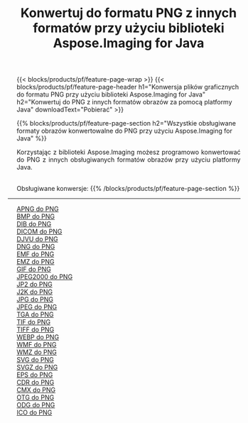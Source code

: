 ﻿---
title: Konwertuj do formatu PNG z innych formatów przy użyciu biblioteki Aspose.Imaging for Java 
weight: 3920
url: /pl/java/conversion/to/png 
lang: pl
langdirlevel: 2
locales: zh-hans,ja,it,ru,de,es,fr,nl,id,lt,pl,pt,vi,tr,ko,zh-hant,ar,hi,th,sv,cs,uk,he
description: Za pomocą Aspose.Imaging możesz konwertować do PNG z innych formatów przy użyciu Javy
---

{{< blocks/products/pf/feature-page-wrap >}}
{{< blocks/products/pf/feature-page-header h1="Konwersja plików graficznych do formatu PNG przy użyciu biblioteki Aspose.Imaging for Java" h2="Konwertuj do PNG z innych formatów obrazów za pomocą platformy Java" downloadText="Pobierać" >}}


{{% blocks/products/pf/feature-page-section  h2="Wszystkie obsługiwane formaty obrazów konwertowalne do PNG przy użyciu Aspose.Imaging for Java" %}}
<p align=justify>Korzystając z biblioteki Aspose.Imaging możesz programowo konwertować do PNG z innych obsługiwanych formatów obrazów przy użyciu platformy Java.</p>
<br/>
Obsługiwane konwersje:
{{% /blocks/products/pf/feature-page-section %}}
<div class="container-fluid productfamilypage bg-gray">
    <div class="convertypes bg-gray agp-content section">
        <div class="container">
		<hr style="margin-left:-20px;"/>
		<div class="row other-converters">
		    <div class='col-md-2 other-converter remove-lp remove-rp'><a href="/imaging/pl/java/conversion/apng-to-png" >APNG do PNG</a></div>
<div class='col-md-2 other-converter remove-lp remove-rp'><a href="/imaging/pl/java/conversion/bmp-to-png" >BMP do PNG</a></div>
<div class='col-md-2 other-converter remove-lp remove-rp'><a href="/imaging/pl/java/conversion/dib-to-png" >DIB do PNG</a></div>
<div class='col-md-2 other-converter remove-lp remove-rp'><a href="/imaging/pl/java/conversion/dicom-to-png" >DICOM do PNG</a></div>
<div class='col-md-2 other-converter remove-lp remove-rp'><a href="/imaging/pl/java/conversion/djvu-to-png" >DJVU do PNG</a></div>
<div class='col-md-2 other-converter remove-lp remove-rp'><a href="/imaging/pl/java/conversion/dng-to-png" >DNG do PNG</a></div>
<div class='col-md-2 other-converter remove-lp remove-rp'><a href="/imaging/pl/java/conversion/emf-to-png" >EMF do PNG</a></div>
<div class='col-md-2 other-converter remove-lp remove-rp'><a href="/imaging/pl/java/conversion/emz-to-png" >EMZ do PNG</a></div>
<div class='col-md-2 other-converter remove-lp remove-rp'><a href="/imaging/pl/java/conversion/gif-to-png" >GIF do PNG</a></div>
<div class='col-md-2 other-converter remove-lp remove-rp'><a href="/imaging/pl/java/conversion/jpeg2000-to-png" >JPEG2000 do PNG</a></div>
<div class='col-md-2 other-converter remove-lp remove-rp'><a href="/imaging/pl/java/conversion/jp2-to-png" >JP2 do PNG</a></div>
<div class='col-md-2 other-converter remove-lp remove-rp'><a href="/imaging/pl/java/conversion/j2k-to-png" >J2K do PNG</a></div>
<div class='col-md-2 other-converter remove-lp remove-rp'><a href="/imaging/pl/java/conversion/jpg-to-png" >JPG do PNG</a></div>
<div class='col-md-2 other-converter remove-lp remove-rp'><a href="/imaging/pl/java/conversion/jpeg-to-png" >JPEG do PNG</a></div>
<div class='col-md-2 other-converter remove-lp remove-rp'><a href="/imaging/pl/java/conversion/tga-to-png" >TGA do PNG</a></div>
<div class='col-md-2 other-converter remove-lp remove-rp'><a href="/imaging/pl/java/conversion/tif-to-png" >TIF do PNG</a></div>
<div class='col-md-2 other-converter remove-lp remove-rp'><a href="/imaging/pl/java/conversion/tiff-to-png" >TIFF do PNG</a></div>
<div class='col-md-2 other-converter remove-lp remove-rp'><a href="/imaging/pl/java/conversion/webp-to-png" >WEBP do PNG</a></div>
<div class='col-md-2 other-converter remove-lp remove-rp'><a href="/imaging/pl/java/conversion/wmf-to-png" >WMF do PNG</a></div>
<div class='col-md-2 other-converter remove-lp remove-rp'><a href="/imaging/pl/java/conversion/wmz-to-png" >WMZ do PNG</a></div>
<div class='col-md-2 other-converter remove-lp remove-rp'><a href="/imaging/pl/java/conversion/svg-to-png" >SVG do PNG</a></div>
<div class='col-md-2 other-converter remove-lp remove-rp'><a href="/imaging/pl/java/conversion/svgz-to-png" >SVGZ do PNG</a></div>
<div class='col-md-2 other-converter remove-lp remove-rp'><a href="/imaging/pl/java/conversion/eps-to-png" >EPS do PNG</a></div>
<div class='col-md-2 other-converter remove-lp remove-rp'><a href="/imaging/pl/java/conversion/cdr-to-png" >CDR do PNG</a></div>
<div class='col-md-2 other-converter remove-lp remove-rp'><a href="/imaging/pl/java/conversion/cmx-to-png" >CMX do PNG</a></div>
<div class='col-md-2 other-converter remove-lp remove-rp'><a href="/imaging/pl/java/conversion/otg-to-png" >OTG do PNG</a></div>
<div class='col-md-2 other-converter remove-lp remove-rp'><a href="/imaging/pl/java/conversion/odg-to-png" >ODG do PNG</a></div>
<div class='col-md-2 other-converter remove-lp remove-rp'><a href="/imaging/pl/java/conversion/ico-to-png" >ICO do PNG</a></div>
                </div>
        </div>
    </div>
</div>
<br/>

